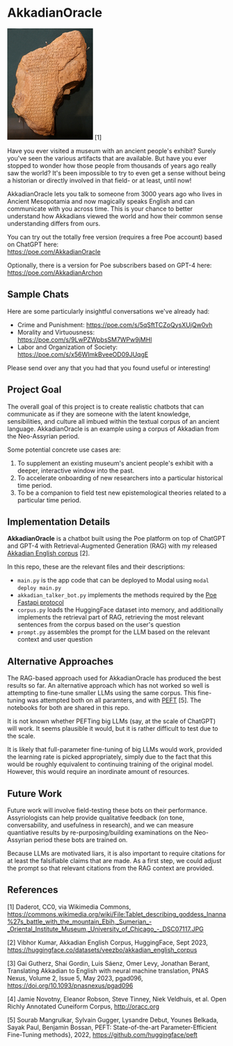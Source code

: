 # AkkadianOracle

![Akkadian Tablet](img/Tablet_describing_goddess_Inanna's_battle_with_the_mountain_Ebih,_Sumerian_-_Oriental_Institute_Museum,_University_of_Chicago_-_DSC07117_256x256.jpeg) [1]

Have you ever visited a museum with an ancient people's exhibit? Surely you've seen the various artifacts that are available. But have you ever stopped to wonder how those people from thousands of years ago really saw the world? It's been impossible to try to even get a sense without being a historian or directly involved in that field- or at least, until now!

AkkadianOracle lets you talk to someone from 3000 years ago who lives in Ancient Mesopotamia and now magically speaks English and can communicate with you across time. This is your chance to better understand how Akkadians viewed the world and how their common sense understanding differs from ours.

You can try out the totally free version (requires a free Poe account) based on ChatGPT here:  
https://poe.com/AkkadianOracle

Optionally, there is a version for Poe subscribers based on GPT-4 here:  
https://poe.com/AkkadianArchon

## Sample Chats
Here are some particularly insightful conversations we've already had:

- Crime and Punishment: https://poe.com/s/5qSftTCZoQysXUjQw0vh
- Morality and Virtuousness: https://poe.com/s/9LwPZWpbsSM7WPw9jMHl
- Labor and Organization of Society: https://poe.com/s/x56WImkBveeOD09JUqgE

Please send over any that you had that you found useful or interesting!

## Project Goal
The overall goal of this project is to create realistic chatbots that can communicate as if they are someone with the latent knowledge, sensibilities, and culture all imbued within the textual corpus of an ancient language. AkkadianOracle is an example using a corpus of Akkadian from the Neo-Assyrian period. 

Some potential concrete use cases are:

1. To supplement an existing museum's ancient people's exhibit with a deeper, interactive window into the past.
2. To accelerate onboarding of new researchers into a particular historical time period.
3. To be a companion to field test new epistemological theories related to a particular time period.

## Implementation Details
**AkkadianOracle** is a chatbot built using the Poe platform on top of ChatGPT and GPT-4 with Retrieval-Augmented Generation (RAG) with my released [Akkadian English corpus](https://huggingface.co/datasets/veezbo/akkadian_english_corpus) [2].

In this repo, these are the relevant files and their descriptions:
- `main.py` is the app code that can be deployed to Modal using `modal deploy main.py`
- `akkadian_talker_bot.py` implements the methods required by the [Poe Fastapi protocol](https://github.com/poe-platform/fastapi_poe)
- `corpus.py` loads the HuggingFace dataset into memory, and additionally implements the retrieval part of RAG, retrieving the most relevant sentences from the corpus based on the user's question
- `prompt.py` assembles the prompt for the LLM based on the relevant context and user question

## Alternative Approaches
The RAG-based approach used for AkkadianOracle has produced the best results so far. An alternative approach which has not worked so well is attempting to fine-tune smaller LLMs using the same corpus. This fine-tuning was attempted both on all paramters, and with [PEFT](https://github.com/huggingface/peft) [5]. The notebooks for both are shared in this repo.

It is not known whether PEFTing big LLMs (say, at the scale of ChatGPT) will work. It seems plausible it would, but it is rather difficult to test due to the scale.

It is likely that full-parameter fine-tuning of big LLMs would work, provided the learning rate is picked appropriately, simply due to the fact that this would be roughly equivalent to continuing training of the original model. However, this would require an inordinate amount of resources.

## Future Work
Future work will involve field-testing these bots on their performance. Assyriologists can help provide qualitative feedback (on tone, conversability, and usefulness in research), and we can measure quantiative results by re-purposing/building examinations on the Neo-Assyrian period these bots are trained on.

Because LLMs are motivated liars, it is also important to require citations for at least the falsifiable claims that are made. As a first step, we could adjust the prompt so that relevant citations from the RAG context are provided.

## References
[1] Daderot, CC0, via Wikimedia Commons, https://commons.wikimedia.org/wiki/File:Tablet_describing_goddess_Inanna%27s_battle_with_the_mountain_Ebih,_Sumerian_-_Oriental_Institute_Museum,_University_of_Chicago_-_DSC07117.JPG

[2] Vibhor Kumar, Akkadian English Corpus, HuggingFace, Sept 2023, https://huggingface.co/datasets/veezbo/akkadian_english_corpus

[3] Gai Gutherz, Shai Gordin, Luis Sáenz, Omer Levy, Jonathan Berant, Translating Akkadian to English with neural machine translation, PNAS Nexus, Volume 2, Issue 5, May 2023, pgad096, https://doi.org/10.1093/pnasnexus/pgad096

[4] Jamie Novotny, Eleanor Robson, Steve Tinney, Niek Veldhuis, et al. Open Richly Annotated Cuneiform Corpus, http://oracc.org

[5] Sourab Mangrulkar, Sylvain Gugger, Lysandre Debut, Younes Belkada, Sayak Paul, Benjamin Bossan, PEFT: State-of-the-art Parameter-Efficient Fine-Tuning methods}, 2022, https://github.com/huggingface/peft
